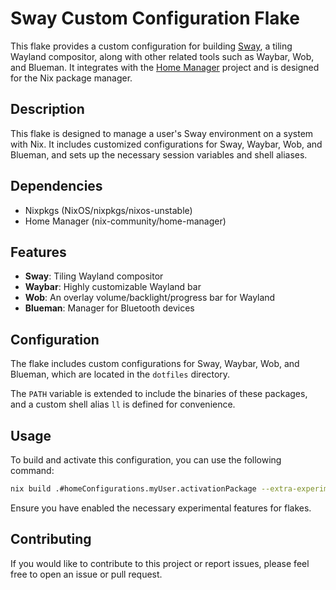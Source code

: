 # Sway Custom Configuration Flake

This flake provides a custom configuration for building [Sway](https://swaywm.org/), a tiling Wayland compositor, along with other related tools such as Waybar, Wob, and Blueman. It integrates with the [Home Manager](https://github.com/nix-community/home-manager) project and is designed for the Nix package manager.

## Description

This flake is designed to manage a user's Sway environment on a system with Nix. It includes customized configurations for Sway, Waybar, Wob, and Blueman, and sets up the necessary session variables and shell aliases.

## Dependencies

- Nixpkgs (NixOS/nixpkgs/nixos-unstable)
- Home Manager (nix-community/home-manager)

## Features

- **Sway**: Tiling Wayland compositor
- **Waybar**: Highly customizable Wayland bar
- **Wob**: An overlay volume/backlight/progress bar for Wayland
- **Blueman**: Manager for Bluetooth devices

## Configuration

The flake includes custom configurations for Sway, Waybar, Wob, and Blueman, which are located in the `dotfiles` directory.

The `PATH` variable is extended to include the binaries of these packages, and a custom shell alias `ll` is defined for convenience.

## Usage

To build and activate this configuration, you can use the following command:

```bash
nix build .#homeConfigurations.myUser.activationPackage --extra-experimental-features nix-command --extra-experimental-features flakes
```

Ensure you have enabled the necessary experimental features for flakes.

## Contributing

If you would like to contribute to this project or report issues, please feel free to open an issue or pull request.
